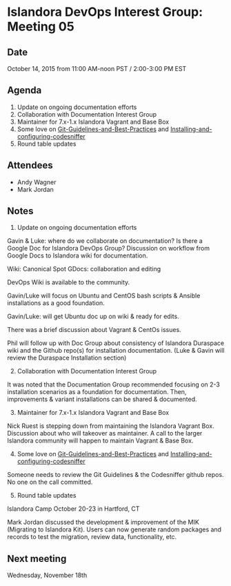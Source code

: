 # Islandora DevOps Interest Group: Meeting 05

## Date

October 14, 2015 from 11:00 AM-noon PST / 2:00-3:00 PM EST

## Agenda

1. Update on ongoing documentation efforts 
2. Collaboration with Documentation Interest Group
3. Maintainer for 7.x-1.x Islandora Vagrant and Base Box
4. Some love on [Git-Guidelines-and-Best-Practices](https://github.com/Islandora/islandora/wiki/Git-Guidelines-and-Best-Practices) and [Installing-and-configuring-codesniffer](https://github.com/Islandora/islandora/wiki/Installing-and-configuring-codesniffer)
3. Round table updates

## Attendees

* Andy Wagner
* Mark Jordan

## Notes

1. Update on ongoing documentation efforts

Gavin & Luke: where do we collaborate on documentation? Is there a Google Doc for Islandora DevOps Group? Discussion on workflow from Google Docs to Islandora wiki for documentation. 

Wiki: Canonical Spot
GDocs: collaboration and editing

DevOps Wiki is available to the community.  

Gavin/Luke will focus on Ubuntu and CentOS bash scripts & Ansible installations as a good foundation. 

Gavin/Luke: will get Ubuntu doc up on wiki & ready for edits. 

There was a brief discussion about Vagrant & CentOs issues. 

Phil will follow up with Doc Group about consistency of Islandora Duraspace wiki and the Github repo(s) for installation documentation.
(Luke & Gavin will review the Duraspace Installation section)

2. Collaboration with Documentation Interest Group

It was noted that the Documentation Group recommended focusing on 2-3 installation scenarios as a foundation for documentation. Then, improvements & variant installations can be shared & documented. 

3. Maintainer for 7.x-1.x Islandora Vagrant and Base Box

Nick Ruest is stepping down from maintaining the Islandora Vagrant Box. Discussion about who will takeover as maintainer. A call to the larger Islandora community will happen to maintain Vagrant & Base Box. 

4. Some love on [Git-Guidelines-and-Best-Practices](https://github.com/Islandora/islandora/wiki/Git-Guidelines-and-Best-Practices) and [Installing-and-configuring-codesniffer](https://github.com/Islandora/islandora/wiki/Installing-and-configuring-codesniffer)

Someone needs to review the Git Guidelines & the Codesniffer github repos. No one on the call committed. 

5. Round table updates

Islandora Camp October 20-23 in Hartford, CT

Mark Jordan discussed the development & improvement of the MIK (Migrating to Islandora Kit). Users can now generate random packages and records to test the migration, review data, functionality, etc. 


## Next meeting

Wednesday, November 18th 
